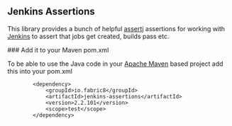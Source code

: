 ## Jenkins Assertions

This library provides a bunch of helpful [assertj](http://joel-costigliola.github.io/assertj/) assertions for working with [Jenkins](https://jenkins.io/) to assert that jobs get created, builds pass etc.

### Add it to your Maven pom.xml

To be able to use the Java code in your [Apache Maven](http://maven.apache.org/) based project add this into your pom.xml

            <dependency>
                <groupId>io.fabric8</groupId>
                <artifactId>jenkins-assertions</artifactId>
                <version>2.2.101</version>
                <scope>test</scope>
            </dependency>
